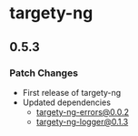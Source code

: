 # targety-ng

## 0.5.3

### Patch Changes

-   First release of targety-ng
-   Updated dependencies
    -   targety-ng-errors@0.0.2
    -   targety-ng-logger@0.1.3
